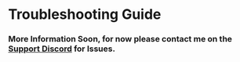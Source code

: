 # Troubleshooting Guide
### More Information Soon, for now please contact me on the [Support Discord](https://discord.gg/huXRjC3Hxv) for Issues.
